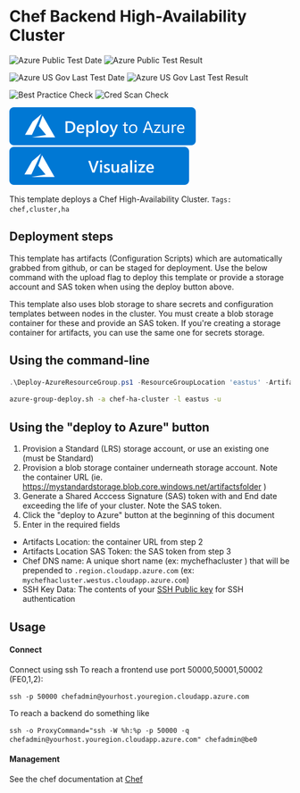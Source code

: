 # Chef Backend High-Availability Cluster

![Azure Public Test Date](https://azurequickstartsservice.blob.core.windows.net/badges/chef-ha-cluster/PublicLastTestDate.svg)
![Azure Public Test Result](https://azurequickstartsservice.blob.core.windows.net/badges/chef-ha-cluster/PublicDeployment.svg)

![Azure US Gov Last Test Date](https://azurequickstartsservice.blob.core.windows.net/badges/chef-ha-cluster/FairfaxLastTestDate.svg)
![Azure US Gov Last Test Result](https://azurequickstartsservice.blob.core.windows.net/badges/chef-ha-cluster/FairfaxDeployment.svg)

![Best Practice Check](https://azurequickstartsservice.blob.core.windows.net/badges/chef-ha-cluster/BestPracticeResult.svg)
![Cred Scan Check](https://azurequickstartsservice.blob.core.windows.net/badges/chef-ha-cluster/CredScanResult.svg)

[![Deploy To Azure](https://raw.githubusercontent.com/Azure/azure-quickstart-templates/master/1-CONTRIBUTION-GUIDE/images/deploytoazure.svg?sanitize=true)]("https://portal.azure.com/#create/Microsoft.Template/uri/https%3A%2F%2Fraw.githubusercontent.com%2FAzure%2Fazure-quickstart-templates%2Fmaster%2Fchef-ha-cluster%2Fazuredeploy.json")
[![Visualize](https://raw.githubusercontent.com/Azure/azure-quickstart-templates/master/1-CONTRIBUTION-GUIDE/images/visualizebutton.svg?sanitize=true)]("http://armviz.io/#/?load=https%3A%2F%2Fraw.githubusercontent.com%2FAzure%2Fazure-quickstart-templates%2Fmaster%2Fchef-ha-cluster%2Fazuredeploy.json")

This template deploys a Chef High-Availability Cluster. `Tags: chef,cluster,ha`

## Deployment steps

This template has artifacts (Configuration Scripts) which are automatically
grabbed from github, or can be staged for deployment. Use the below command with
the upload flag to deploy this template or provide a storage account and SAS
token when using the deploy button above.

This template also uses blob storage to share secrets and configuration
templates between nodes in the cluster. You must create a blob storage container
for these and provide an SAS token. If you're creating a storage container for
artifacts, you can use the same one for secrets storage.

## Using the command-line

```PowerShell
.\Deploy-AzureResourceGroup.ps1 -ResourceGroupLocation 'eastus' -ArtifactsStagingDirectory 'chef-ha-cluster' UploadArtifacts
```

```bash
azure-group-deploy.sh -a chef-ha-cluster -l eastus -u
```

## Using the "deploy to Azure" button

1. Provision a Standard (LRS) storage account, or use an existing one (must be
   Standard)
2. Provision a blob storage container underneath storage account. Note the
   container URL (ie.
   https://mystandardstorage.blob.core.windows.net/artifactsfolder )
3. Generate a Shared Acccess Signature (SAS) token with and End date exceeding
   the life of your cluster. Note the SAS token.
4. Click the "deploy to Azure" button at the beginning of this document
5. Enter in the required fields

- Artifacts Location: the container URL from step 2
- Artifacts Location SAS Token: the SAS token from step 3
- Chef DNS name: A unique short name (ex: mychefhacluster ) that will be
  prepended to `.region.cloudapp.azure.com` (ex:
  `mychefhacluster.westus.cloudapp.azure.com`)
- SSH Key Data: The contents of your
  [SSH Public key](https://git-scm.com/book/en/v2/Git-on-the-Server-Generating-Your-SSH-Public-Key)
  for SSH authentication

## Usage

#### Connect

Connect using ssh To reach a frontend use port 50000,50001,50002 (FE0,1,2):

```
ssh -p 50000 chefadmin@yourhost.youregion.cloudapp.azure.com
```

To reach a backend do something like

```
ssh -o ProxyCommand="ssh -W %h:%p -p 50000 -q chefadmin@yourhost.youregion.cloudapp.azure.com" chefadmin@be0
```

#### Management

See the chef documentation at [Chef](https://docs.chef.io/)
